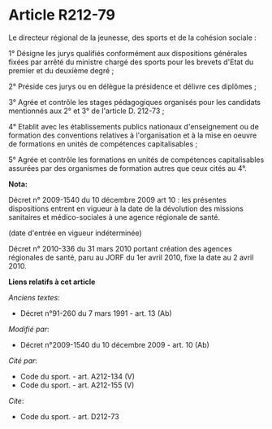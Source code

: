 # Article R212-79

Le            directeur régional de la jeunesse, des sports et de la cohésion sociale  : 

1° Désigne les jurys qualifiés conformément aux dispositions générales fixées par arrêté du ministre chargé des sports pour
les brevets d'Etat du premier et du deuxième degré ; 

2° Préside ces jurys ou en délègue la présidence et délivre ces diplômes ; 

3° Agrée et contrôle les stages pédagogiques organisés pour les candidats mentionnés aux 2° et 3° de l'article D. 212-73 ; 

4° Etablit avec les établissements publics nationaux d'enseignement ou de formation des conventions relatives à
l'organisation et à la mise en oeuvre de formations en unités de compétences capitalisables ; 

5° Agrée et contrôle les formations en unités de compétences capitalisables assurées par des organismes de formation autres
que ceux cités au 4°.

**Nota:**

Décret n° 2009-1540 du 10 décembre 2009 art 10 : les présentes dispositions entrent en vigueur à la date de la dévolution des
missions sanitaires et médico-sociales à une agence régionale de santé. 

(date d'entrée en vigueur indéterminée)

Décret n° 2010-336 du 31 mars 2010 portant création des agences régionales de santé, paru au JORF du 1er avril 2010, fixe la
date au 2 avril 2010.

**Liens relatifs à cet article**

_Anciens textes_:

  - Décret n°91-260 du 7 mars 1991 - art. 13 (Ab)

_Modifié par_:

  - Décret n°2009-1540 du 10 décembre 2009 - art. 10 (Ab)

_Cité par_:

  - Code du sport. - art. A212-134 (V)
  - Code du sport. - art. A212-155 (V)

_Cite_:

  - Code du sport. - art. D212-73
